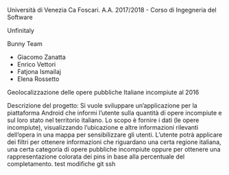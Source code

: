 Università di Venezia Ca Foscari.
A.A. 2017/2018 - Corso di Ingegneria del Software

Unfinitaly

Bunny Team
- Giacomo Zanatta
- Enrico Vettori
- Fatjona Ismailaj
- Elena Rossetto

Geolocalizzazione delle opere pubbliche Italiane incompiute al 2016

Descrizione del progetto:
Si vuole sviluppare un’applicazione per la piattaforma Android che informi l’utente sulla quantità di opere incompiute e sul loro stato nel territorio italiano. Lo scopo è fornire i dati (le opere incompiute), visualizzando l’ubicazione e altre informazioni rilevanti dell’opera in una mappa per sensibilizzare gli utenti. L’utente potrà applicare dei filtri per ottenere informazioni che riguardano una certa regione italiana, una certa categoria di opere pubbliche incompiute oppure per ottenere una rappresentazione colorata dei pins in base alla percentuale del completamento.
test modifiche git ssh
